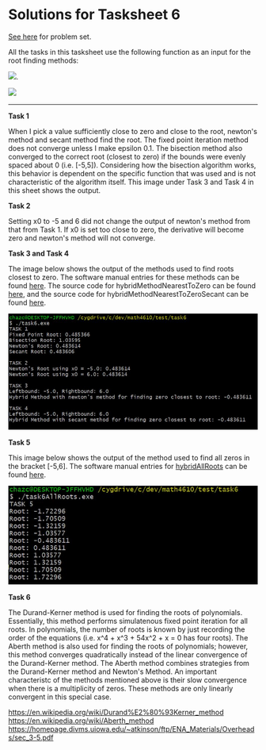# Solutions for Tasksheet 6
[See here](https://github.com/jvkoebbe/math4610/blob/master/tasksheets/tasksheet_06/pdf/tasksheet_06.pdf) for problem set.

All the tasks in this tasksheet use the following function as an input for the root finding methods:

<img src="https://render.githubusercontent.com/render/math?math=f(x) = e^{-x^2}sin(4x^2 - 1.0) %2B 0.051">.

![](../images/taskheet6_function.JPG)

<hr>

**Task 1**

When I pick a value sufficiently close to zero and close to the root, newton's method and secant method find the root. The fixed point iteration method does not converge unless I make epsilon 0.1. The bisection method also converged to the correct root (closest to zero) if the bounds were evenly spaced about 0 (i.e. [-5,5]). Considering how the bisection algorithm works, this behavior is dependent on the specific function that was used and is not characteristic of the algorithm itself. This image under Task 3 and Task 4 in this sheet shows the output.

**Task 2**

Setting x0 to -5 and 6 did not change the output of newton's method from that from Task 1. If x0 is set too close to zero, the derivative will become zero and newton's method will not converge. 

**Task 3 and Task 4**

The image below shows the output of the methods used to find roots closest to zero. The software manual entries for these methods can be found [here](../software_manual/README.md). The source code for hybridMethodNearestToZero can be found [here](../src/hybrid0.cpp), and the source code for hybridMethodNearestToZeroSecant can be found [here](../src/hybrid0secant.cpp).

![](../images/tasksheet6_othertasks.JPG)

**Task 5**

This image below shows the output of the method used to find all zeros in the bracket [-5,6]. The software manual entries for [hybridAllRoots](../src/hybridAllRoots.cpp) can be found [here](../software_manual/README.md).

![](../images/tasksheet6_task5.JPG)

**Task 6**

The Durand-Kerner method is used for finding the roots of polynomials. Essentially, this method performs simulatenous fixed point iteration for all roots. In polynomials, the number of roots is known by just recording the order of the equations (i.e. x^4 + x^3 + 54x^2 + x = 0 has four roots). The Aberth method is also used for finding the roots of polynomials; however, this method converges quadratically instead of the linear convergence of the Durand-Kerner method. The Aberth method combines strategies from the Durand-Kerner method and Newton's Method. An important characteristc of the methods mentioned above is their slow convergence when there is a multiplicity of zeros. These methods are only linearly convergent in this special case.

https://en.wikipedia.org/wiki/Durand%E2%80%93Kerner_method
https://en.wikipedia.org/wiki/Aberth_method
https://homepage.divms.uiowa.edu/~atkinson/ftp/ENA_Materials/Overheads/sec_3-5.pdf




